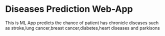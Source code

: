 # Diseases Prediction Web-App
This is ML App predicts the chance of patient has chronicle diseases such as stroke,lung cancer,breast cancer,diabetes,heart diseases and parkisons
